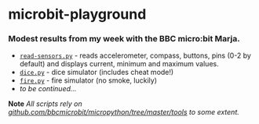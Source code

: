 # microbit-playground

### Modest results from my week with the BBC micro:bit Marja.

* [`read-sensors.py`](http://github.com/realcundo/microbit-playground/blob/master/read-sensors.py) - reads accelerometer, compass, buttons, pins (0-2 by default) and displays current, minimum and maximum values.
* [`dice.py`](http://github.com/realcundo/microbit-playground/blob/master/dice.py) - dice simulator (includes cheat mode!)
* [`fire.py`](http://github.com/realcundo/microbit-playground/blob/master/fire.py) - fire simulator (no smoke, luckily)
* *to be continued...*

**Note** *All scripts rely on [github.com/bbcmicrobit/micropython/tree/master/tools](http://github.com/bbcmicrobit/micropython/tree/master/tools) to some extent.*
